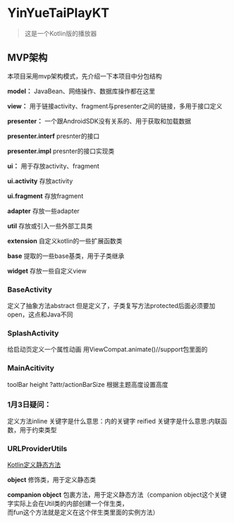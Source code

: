 # YinYueTaiPlayKT

> 这是一个Kotlin版的播放器

## MVP架构

本项目采用mvp架构模式，先介绍一下本项目中分包结构

**model：** JavaBean、网络操作、数据库操作都在这里

**view：** 用于链接activity、fragment与presenter之间的链接，多用于接口定义

**presenter：** 一个跟AndroidSDK没有关系的、用于获取和加载数据

**presenter.interf** presnter的接口

**presenter.impl** presnter的接口实现类

**ui：** 用于存放activity、fragment

**ui.activity** 存放activity

**ui.fragment** 存放fragment

**adapter** 存放一些adapter

**util** 存放或引入一些外部工具类

**extension** 自定义kotlin的一些扩展函数类

**base** 提取的一些base基类，用于子类继承

**widget** 存放一些自定义view

### BaseActivity
定义了抽象方法abstract
但是定义了，子类复写方法protected后面必须要加open，这点和Java不同

### SplashActivity
给启动页定义一个属性动画
用ViewCompat.animate()//support包里面的

### MainAcitivity
toolBar height ?attr/actionBarSize   根据主题高度设置高度

### 1月3日疑问：
定义方法inline 关键字是什么意思：内的关键字
reified 关键字是什么意思:内联函数，用于约束类型

### URLProviderUtils
[Kotlin定义静态方法](https://www.jianshu.com/p/a71f41186aa0)

**object** 修饰类，用于定义静态类

**companion object** 包裹方法，用于定义静态方法（companion object这个关键字实际上会在Util类的内部创建一个伴生类，  
而fun这个方法就是定义在这个伴生类里面的实例方法）